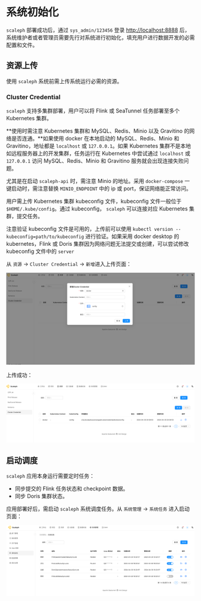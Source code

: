 # 系统初始化

`scaleph` 部署成功后，通过 `sys_admin/123456` 登录 [http://localhost:8888](http://localhost:8888) 后，系统维护者或者管理员需要先行对系统进行初始化，填充用户进行数据开发的必需配置和文件。

## 资源上传

使用 `scaleph` 系统前需上传系统运行必需的资源。

### Cluster Credential

`scaleph` 支持多集群部署，用户可以将 Flink 或 SeaTunnel 任务部署至多个 Kubernetes 集群。

**使用时需注意 Kubernetes 集群和 MySQL、Redis、Minio 以及 Gravitino 的网络是否连通。**如果使用 docker 在本地启动的 MySQL、Redis、Minio 和 Gravitino，地址都是 `localhost` 或 `127.0.0.1`。如果 Kubernetes 集群不是本地如远程服务器上的开发集群，任务运行在 Kubernetes 中尝试通过  `localhost` 或 `127.0.0.1` 访问 MySQL、Redis、Minio 和 Gravitino 服务就会出现连接失败问题。

尤其是在启动 `scaleph-api` 时，需注意 Minio 的地址。采用 `docker-compose` 一键启动时，需注意替换 `MINIO_ENDPOINT` 中的 ip 或 port，保证网络能正常访问。

用户需上传 Kubernetes 集群 kubeconfig 文件，kubeconfig 文件一般位于 `$HOME/.kube/config`。通过 kubeconfig， `scaleph` 可以连接对应 Kubernetes 集群，提交任务。

注意验证 kubeconfig 文件是可用的，上传前可以使用 `kubectl version --kubeconfig=path/to/kubeconfig` 进行验证。如果采用 docker desktop 的 kubernetes，Flink 或 Doris 集群因为网络问题无法提交或创建，可以尝试修改 kubeconfig 文件中的 `server`

从 `资源` -> `Cluster Credential` -> `新增`进入上传页面：

![cluster_credential_upload](./images/initialize/cluster_credential_upload.png)

上传成功：

![cluster_credential_list](./images/initialize/cluster_credential_list.png)

## 启动调度

`scaleph` 应用本身运行需要定时任务：

* 同步提交的 Flink 任务状态和 checkpoint 数据。
* 同步 Doris 集群状态。

应用部署好后，需启动 `scaleph` 系统调度任务。从 `系统管理` -> `系统任务` 进入启动页面：

![schedule_system_job](./images/initialize/schedule_system_job.png)
